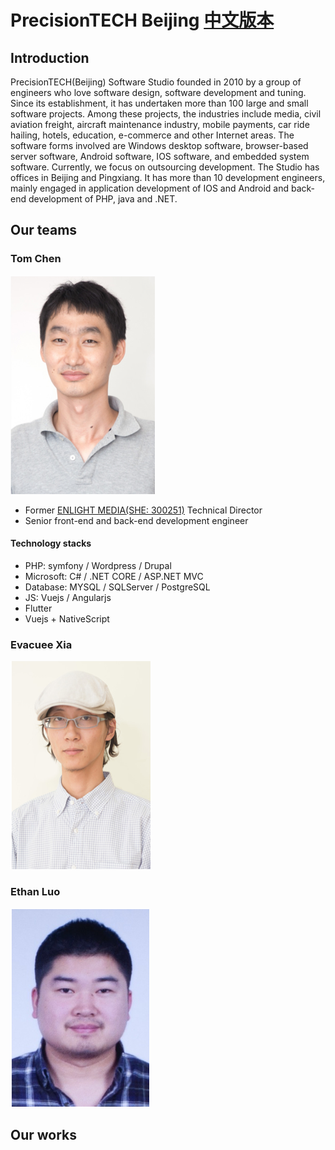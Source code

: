 # PrecisionTECH Beijing [中文版本](README_CN.md)

## Introduction

PrecisionTECH(Beijing) Software Studio founded in 2010 by a group of engineers who love software design, software development and tuning. Since its establishment, it has undertaken more than 100 large and small software projects. Among these projects, the industries include media, civil aviation freight, aircraft maintenance industry, mobile payments, car ride hailing, hotels, education, e-commerce and other Internet areas. The software forms involved are Windows desktop software, browser-based server software, Android software, IOS software, and embedded system software. Currently, we focus on outsourcing development. The Studio has offices in Beijing and Pingxiang. It has more than 10 development engineers, mainly engaged in application development of IOS and Android and back-end development of PHP, java and .NET.

## Our teams

### Tom Chen

![Tom Chen](images/tomchen.png "Tom Chen")

* Former [ENLIGHT MEDIA(SHE: 300251)](https://en.wikipedia.org/wiki/Beijing_Enlight_Media) Technical Director
* Senior front-end and back-end development engineer

#### Technology stacks

* PHP: symfony / Wordpress / Drupal
* Microsoft: C# / .NET CORE / ASP.NET MVC
* Database: MYSQL / SQLServer / PostgreSQL
* JS: Vuejs / Angularjs
* Flutter
* Vuejs + NativeScript

### Evacuee Xia

![Evacuee Xia](images/xia.png "Evacuee Xia")

### Ethan Luo

![Ethan Luo](images/luo.png "Ethan Luo")

## Our works



